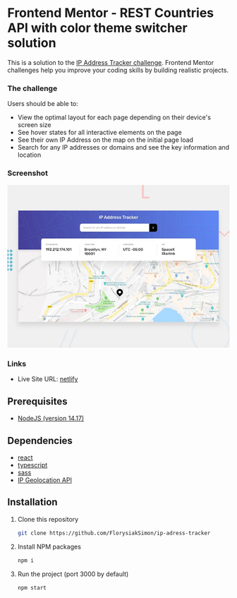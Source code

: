# Frontend Mentor - REST Countries API with color theme switcher solution

This is a solution to the [IP Address Tracker challenge](https://www.frontendmentor.io/challenges/ip-address-tracker-I8-0yYAH0/hub/ip-address-tracker-8CXta-Q_l). Frontend Mentor challenges help you improve your coding skills by building realistic projects.

### The challenge

Users should be able to:

- View the optimal layout for each page depending on their device's screen size
- See hover states for all interactive elements on the page
- See their own IP Address on the map on the initial page load
- Search for any IP addresses or domains and see the key information and location

### Screenshot

![Lien](https://raw.githubusercontent.com/FlorysiakSimon/ip-adress-tracker/main/design/desktop-preview.jpg)

### Links

- Live Site URL: [netlify]()

## Prerequisites

- [NodeJS (version 14.17)](https://nodejs.org/en/)

## Dependencies

- [react](https://reactjs.org/)
- [typescript](https://www.typescriptlang.org/)
- [sass](https://sass-lang.com/)
- [IP Geolocation API](https://geo.ipify.org/)


## Installation

1. Clone this repository
   ```sh
   git clone https://github.com/FlorysiakSimon/ip-adress-tracker
   ```
2. Install NPM packages
   ```sh
   npm i
   ```
3. Run the project (port 3000 by default)
   ```sh
   npm start
   ```
